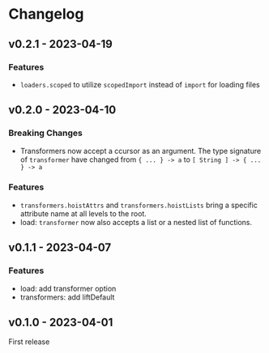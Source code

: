 # Changelog

## v0.2.1 - 2023-04-19

### Features

- `loaders.scoped` to utilize `scopedImport` instead of `import` for loading files

## v0.2.0 - 2023-04-10

### Breaking Changes

- Transformers now accept a ccursor as an argument.
  The type signature of `transformer` have changed
  from `{ ... } -> a` to `[ String ] -> { ... } -> a`

### Features

- `transformers.hoistAttrs` and `transformers.hoistLists`
  bring a specific attribute name at all levels to the root.
- load: `transformer` now also accepts a list or a nested list of functions.

## v0.1.1 - 2023-04-07

### Features

- load: add transformer option
- transformers: add liftDefault

## v0.1.0 - 2023-04-01

First release
